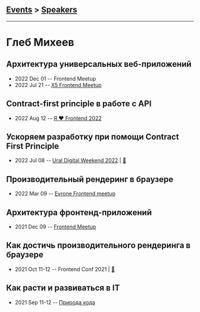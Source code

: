 ## [Events](../README.md) > [Speakers](../speakers.md)
---

# Глеб Михеев

## Архитектура универсальных веб-приложений
- 2022 Dec 01 -- Frontend Meetup    
- 2022 Jul 21 -- [X5 Frontend Meetup](https://youtu.be/ZR-VAQSbUro?t=8116)    
## Contract-first principle в работе c API
- 2022 Aug 12 -- [Я ❤ Frontend 2022](https://www.youtube.com/watch?v=z3O8qYmPd58&t=751s)    
## Ускоряем разработку при помощи Contract First Principle
- 2022 Jul 08 -- [Ural Digital Weekend 2022](https://youtu.be/f6vrRCB_wwg)  | [:notebook:](https://drive.google.com/file/d/1ss6OvqQ_Jic4_3bRKDFdDFTDDPLcFrx6/view)  
## Производительный рендеринг в браузере
- 2022 Mar 09 -- [Evrone Frontend meetup](https://youtu.be/QDQSj4__v_8)    
## Архитектура фронтенд-приложений
- 2021 Dec 09 -- [Frontend Meetup](https://youtu.be/3Cy2nUxjOVg?t=6547)    
## Как достичь производительного рендеринга в браузере
- 2021 Oct 11-12 -- Frontend Conf 2021  | [:notebook:](https://drive.google.com/file/d/17bYF3_DtaEscKWOTcQUNVAT2AyQ4MGIg/view)  
## Как расти и развиваться в IT
- 2021 Sep 11-12 -- [Природа кода](https://youtu.be/3DQ1ckitJyg)    
